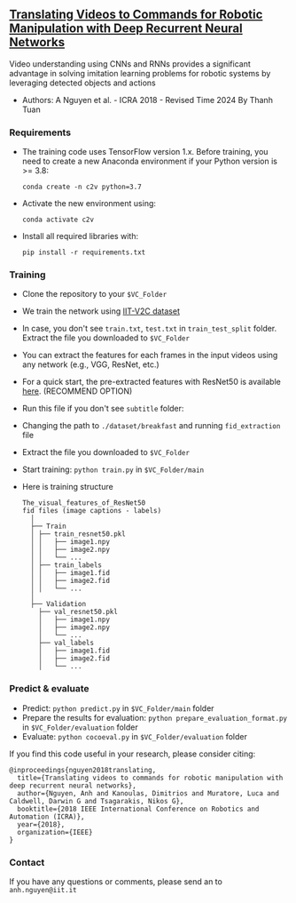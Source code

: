 ## [Translating Videos to Commands for Robotic Manipulation with Deep Recurrent Neural Networks](https://arxiv.org/pdf/1710.00290.pdf)
Video understanding using CNNs and RNNs provides a significant advantage in solving imitation learning problems for robotic systems by leveraging detected objects and actions 
- Authors: A Nguyen et al. - ICRA 2018 - Revised Time 2024 By Thanh Tuan


### Requirements
- The training code uses TensorFlow version 1.x. Before training, you need to create a new Anaconda environment if your Python version is >= 3.8:

      conda create -n c2v python=3.7
- Activate the new environment using:

      conda activate c2v
- Install all required libraries with:

      pip install -r requirements.txt

### Training
- Clone the repository to your `$VC_Folder`
- We train the network using [IIT-V2C dataset](https://sites.google.com/site/iitv2c/)
- In case, you don't see `train.txt`, `test.txt` in `train_test_split` folder. Extract the file you downloaded to `$VC_Folder`
- You can extract the features for each frames in the input videos using any network (e.g., VGG, ResNet, etc.)
- For a quick start, the pre-extracted features with ResNet50 is available [here](https://drive.google.com/file/d/1Y_YKHB4Bw6MPXj05S36d1G_3rMx73Uv5/view?usp=sharing). (RECOMMEND OPTION)
- Run this file if you don't see `subtitle` folder:
- Changing the path to `./dataset/breakfast` and running `fid_extraction` file
- Extract the file you downloaded to `$VC_Folder`
- Start training: `python train.py` in `$VC_Folder/main`
- Here is training structure

      The_visual_features_of_ResNet50
      fid files (image captions - labels)
        │
        ├── Train
        │ ├── train_resnet50.pkl
        │ │   ├── image1.npy
        │ │   ├── image2.npy
        │ │   └── ...
        │ ├── train_labels
        │ │   ├── image1.fid
        │ │   ├── image2.fid
        │ │   └── ...
        │  
        ├── Validation
          ├── val_resnet50.pkl
          │   ├── image1.npy
          │   ├── image2.npy
          │   └── ...
          ├── val_labels
          │   ├── image1.fid
          │   ├── image2.fid
          │   └── ...


### Predict & evaluate
- Predict: `python predict.py` in `$VC_Folder/main` folder
- Prepare the results for evaluation: `python prepare_evaluation_format.py` in `$VC_Folder/evaluation` folder
- Evaluate: `python cocoeval.py` in `$VC_Folder/evaluation` folder


If you find this code useful in your research, please consider citing:

	@inproceedings{nguyen2018translating,
	  title={Translating videos to commands for robotic manipulation with deep recurrent neural networks},
	  author={Nguyen, Anh and Kanoulas, Dimitrios and Muratore, Luca and Caldwell, Darwin G and Tsagarakis, Nikos G},
	  booktitle={2018 IEEE International Conference on Robotics and Automation (ICRA)},
	  year={2018},
	  organization={IEEE}
	}


### Contact
If you have any questions or comments, please send an to `anh.nguyen@iit.it`
